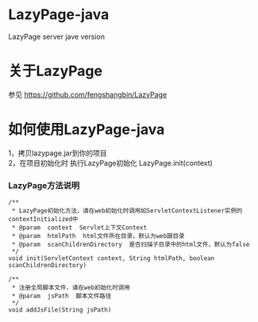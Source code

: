 # LazyPage-java
LazyPage server jave version 
# 关于LazyPage
参见 https://github.com/fengshangbin/LazyPage
# 如何使用LazyPage-java
1，拷贝lazypage.jar到你的项目  
2，在项目初始化时 执行LazyPage初始化 LazyPage.init(context)  
### LazyPage方法说明
```
/**
 * LazyPage初始化方法，请在web初始化时调用如ServletContextListener实例的contextInitialized中
 * @param  context  Servlet上下文Context
 * @param  htmlPath  html文件所在目录，默认为web跟目录
 * @param  scanChildrenDirectory  是否扫描子目录中的html文件，默认为false
 */
void init(ServletContext context, String htmlPath, boolean scanChildrenDirectory)

/**
 * 注册全局脚本文件，请在web初始化时调用
 * @param  jsPath  脚本文件路径
 */
void addJsFile(String jsPath)
```